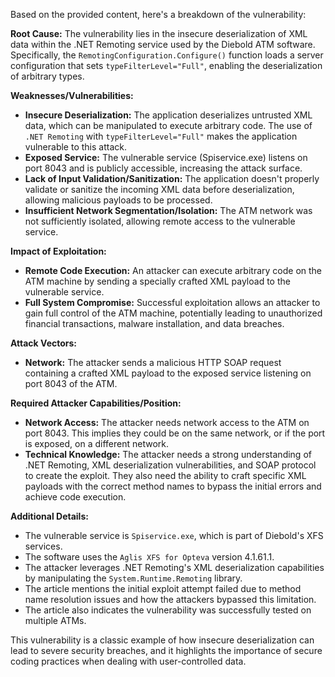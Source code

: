 Based on the provided content, here's a breakdown of the vulnerability:

**Root Cause:** The vulnerability lies in the insecure deserialization of XML data within the .NET Remoting service used by the Diebold ATM software. Specifically, the `RemotingConfiguration.Configure()` function loads a server configuration that sets `typeFilterLevel="Full"`, enabling the deserialization of arbitrary types.

**Weaknesses/Vulnerabilities:**
*   **Insecure Deserialization:** The application deserializes untrusted XML data, which can be manipulated to execute arbitrary code. The use of `.NET Remoting` with `typeFilterLevel="Full"` makes the application vulnerable to this attack.
*   **Exposed Service:** The vulnerable service (Spiservice.exe) listens on port 8043 and is publicly accessible, increasing the attack surface.
*   **Lack of Input Validation/Sanitization:**  The application doesn't properly validate or sanitize the incoming XML data before deserialization, allowing malicious payloads to be processed.
*   **Insufficient Network Segmentation/Isolation:**  The ATM network was not sufficiently isolated, allowing remote access to the vulnerable service.

**Impact of Exploitation:**
*   **Remote Code Execution:** An attacker can execute arbitrary code on the ATM machine by sending a specially crafted XML payload to the vulnerable service.
*   **Full System Compromise:** Successful exploitation allows an attacker to gain full control of the ATM machine, potentially leading to unauthorized financial transactions, malware installation, and data breaches.

**Attack Vectors:**
*   **Network:** The attacker sends a malicious HTTP SOAP request containing a crafted XML payload to the exposed service listening on port 8043 of the ATM.

**Required Attacker Capabilities/Position:**
*   **Network Access:** The attacker needs network access to the ATM on port 8043. This implies they could be on the same network, or if the port is exposed, on a different network.
*   **Technical Knowledge:** The attacker needs a strong understanding of .NET Remoting, XML deserialization vulnerabilities, and SOAP protocol to create the exploit. They also need the ability to craft specific XML payloads with the correct method names to bypass the initial errors and achieve code execution.

**Additional Details:**

*   The vulnerable service is `Spiservice.exe`, which is part of Diebold's XFS services.
*   The software uses the `Aglis XFS for Opteva` version 4.1.61.1.
*   The attacker leverages .NET Remoting's XML deserialization capabilities by manipulating the `System.Runtime.Remoting` library.
*   The article mentions the initial exploit attempt failed due to method name resolution issues and how the attackers bypassed this limitation.
*   The article also indicates the vulnerability was successfully tested on multiple ATMs.

This vulnerability is a classic example of how insecure deserialization can lead to severe security breaches, and it highlights the importance of secure coding practices when dealing with user-controlled data.